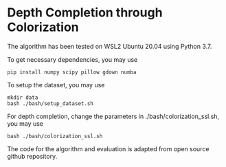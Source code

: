 # Depth Completion through Colorization

The algorithm has been tested on WSL2 Ubuntu 20.04 using Python 3.7.

To get necessary dependencies, you may use
```
pip install numpy scipy pillow gdown numba
```

To setup the dataset, you may use
```
mkdir data
bash ./bash/setup_dataset.sh
```

For depth completion, change the parameters in ./bash/colorization_ssl.sh, you may use
```
bash ./bash/colorization_ssl.sh
```

The code for the algorithm and evaluation is adapted from open source github repository.